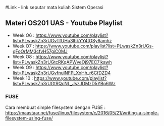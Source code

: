 
#Link - link seputar mata kuliah Sistem Operasi 
## Materi OS201 UAS - Youtube Playlist
- Week O6 : https://www.youtube.com/playlist?list=PLwaskZn3rUGvTfUHu3lhkYY4tOSy6amhz
- Week O7 : https://www.youtube.com/playlist?list=PLwaskZn3rUGs-qFoOrMM3cfvH57giC0MJ
- Week O8 : https://www.youtube.com/playlist?list=PLwaskZn3rUGtcRKqAPWveOj97EC7lkawh
- Week O9 : https://www.youtube.com/playlist?list=PLwaskZn3rUGvfnulNFPLXxHh_r6CfDZD4
- Week 10 : https://www.youtube.com/playlist?list=PLwaskZn3rUGtRQcNL_JszJDMzD5YBp6Wz

### FUSE 
Cara membuat simple filesystem dengan FUSE : 
https://maastaar.net/fuse/linux/filesystem/c/2016/05/21/writing-a-simple-filesystem-using-fuse/
